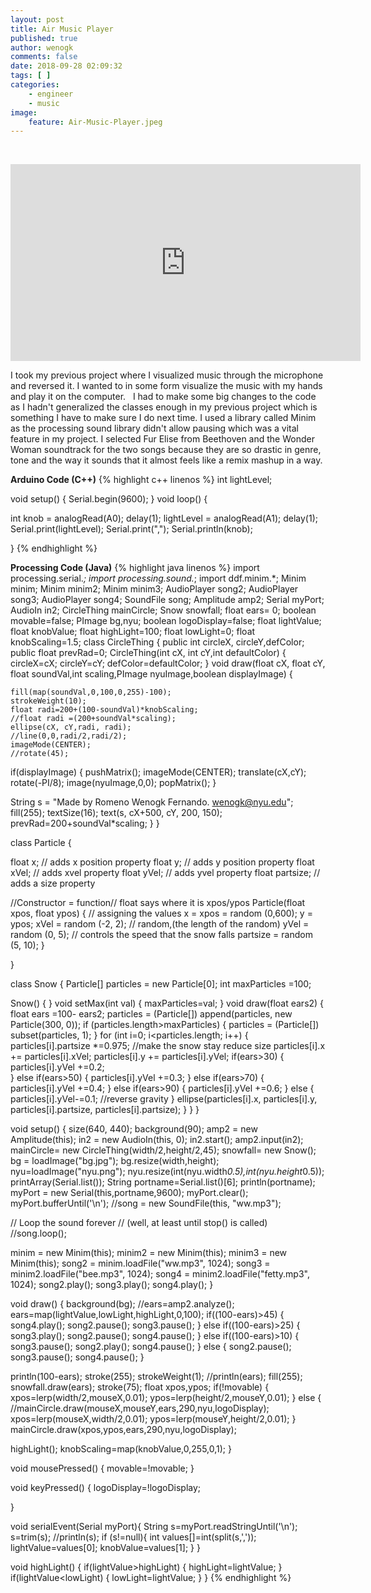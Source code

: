 ```yaml
---
layout: post
title: Air Music Player
published: true
author: wenogk
comments: false
date: 2018-09-28 02:09:32
tags: [ ]
categories:
    - engineer
    - music
image:
    feature: Air-Music-Player.jpeg
---
```

&nbsp;
<iframe width="560" height="315" src="https://www.youtube.com/embed/wM-iwOhMG2k" frameborder="0" allowfullscreen></iframe>

I took my previous project where I visualized music through the microphone and reversed it. I wanted to in some form visualize the music with my hands and play it on the computer. <!--more-->  I had to make some big changes to the code as I hadn't generalized the classes enough in my previous project which is something I have to make sure I do next time. I used a library called Minim as the processing sound library didn't allow pausing which was a vital feature in my project. I selected Fur Elise from Beethoven and the Wonder Woman soundtrack for the two songs because they are so drastic in genre, tone and the way it sounds that it almost feels like a remix mashup in a way.

**Arduino Code (C++)**
{% highlight c++ linenos %}
int lightLevel;

void setup()
{
 Serial.begin(9600);
}
void loop()
{

  int knob = analogRead(A0);
  delay(1);
  lightLevel = analogRead(A1);
  delay(1);
  Serial.print(lightLevel);
  Serial.print(",");
  Serial.println(knob);


}
{% endhighlight %}

**Processing Code (Java)**
{% highlight java linenos %}
import processing.serial.*;
import processing.sound.*;
import ddf.minim.*;
Minim       minim;
Minim       minim2;
Minim       minim3;
AudioPlayer song2;
AudioPlayer song3;
AudioPlayer song4;
SoundFile song;
Amplitude amp2;
Serial myPort;
AudioIn in2;
CircleThing mainCircle;
Snow snowfall;
float ears= 0;
boolean movable=false;
PImage bg,nyu;
boolean logoDisplay=false;
float lightValue;
float knobValue;
float highLight=100;
float lowLight=0;
float knobScaling=1.5;
class CircleThing {
  public int circleX, circleY,defColor;
  public float prevRad=0;
  CircleThing(int cX, int cY,int defaultColor) {
    circleX=cX;
    circleY=cY;
    defColor=defaultColor;
  }
  void draw(float cX, float cY, float soundVal,int scaling,PImage nyuImage,boolean displayImage) {

    fill(map(soundVal,0,100,0,255)-100);
    strokeWeight(10);
    float radi=200+(100-soundVal)*knobScaling;
    //float radi =(200+soundVal*scaling);
    ellipse(cX, cY,radi, radi);
    //line(0,0,radi/2,radi/2);
    imageMode(CENTER);
    //rotate(45);
if(displayImage) {
    pushMatrix();
imageMode(CENTER);
translate(cX,cY);
rotate(-PI/8);
image(nyuImage,0,0);
popMatrix();
}

String s = "Made by Romeno Wenogk Fernando. wenogk@nyu.edu";
fill(255);
textSize(16);
text(s, cX+500, cY, 200, 150);
prevRad=200+soundVal*scaling;
  }
}

class Particle {

  float x;          // adds x position property
  float y;          // adds y position property
  float xVel;       // adds xvel property
  float yVel;       // adds yvel property
  float partsize;   // adds a size property


  //Constructor = function// float says where it is xpos/ypos
  Particle(float xpos, float ypos) {
    // assigning the values
    x = xpos = random (0,600);
    y = ypos;
    xVel = random (-2, 2);   // random,(the length of the random)
    yVel = random (0, 5);    // controls the speed that the snow falls
    partsize = random (5, 10);
  }

}

class Snow {
Particle[] particles = new Particle[0];
int maxParticles =100;

Snow() {
}
void setMax(int val) {
maxParticles=val;
}
void draw(float ears2) {
  float ears =100- ears2;
particles = (Particle[]) append(particles, new Particle(300, 0));
  if (particles.length&gt;maxParticles) {
    particles = (Particle[]) subset(particles, 1);
  }
  for (int i=0; i&lt;particles.length; i++) {
      particles[i].partsize *=0.975;  //make the snow stay reduce size
      particles[i].x += particles[i].xVel;
      particles[i].y += particles[i].yVel;
     if(ears&gt;30) {
      particles[i].yVel +=0.2;   
     } else if(ears&gt;50) {
       particles[i].yVel +=0.3;
     }
     else if(ears&gt;70) {
       particles[i].yVel +=0.4;
     } else if(ears&gt;90) {
       particles[i].yVel +=0.6;
     } else {
       particles[i].yVel-=0.1; //reverse gravity
     }
    ellipse(particles[i].x, particles[i].y, particles[i].partsize, particles[i].partsize);
  }
}
}

void setup() {
  size(640, 440);
  background(90);
  amp2 = new Amplitude(this);
  in2 = new AudioIn(this, 0);
  in2.start();
  amp2.input(in2);  
  mainCircle= new CircleThing(width/2,height/2,45);
  snowfall= new Snow();
  bg = loadImage("bg.jpg");
  bg.resize(width,height);
  nyu=loadImage("nyu.png");
  nyu.resize(int(nyu.width*0.5),int(nyu.height*0.5));
  printArray(Serial.list());
String portname=Serial.list()[6];
println(portname);
myPort = new Serial(this,portname,9600);
myPort.clear();
myPort.bufferUntil('\n');
 //song = new SoundFile(this, "ww.mp3");

  // Loop the sound forever
  // (well, at least until stop() is called)
  //song.loop();

  minim = new Minim(this);
  minim2 = new Minim(this);
  minim3 = new Minim(this);
  song2 = minim.loadFile("ww.mp3", 1024);
  song3 = minim2.loadFile("bee.mp3", 1024);
  song4 = minim2.loadFile("fetty.mp3", 1024);
  song2.play();
  song3.play();
  song4.play();
}      

void draw() {
  background(bg);
  //ears=amp2.analyze();
  ears=map(lightValue,lowLight,highLight,0,100);
  if((100-ears)&gt;45) {
  song4.play();
  song2.pause();
  song3.pause();
  }
  else if((100-ears)&gt;25) {
  song3.play();
  song2.pause();
  song4.pause();
  }  else if((100-ears)&gt;10) {
  song3.pause();
  song2.play();
  song4.pause();
  } else {
  song2.pause();
  song3.pause();
  song4.pause();
  }

  println(100-ears);
   stroke(255);
  strokeWeight(1);
  //println(ears);
  fill(255);
  snowfall.draw(ears);
  stroke(75);
  float xpos,ypos;
  if(!movable) {
    xpos=lerp(width/2,mouseX,0.01);
    ypos=lerp(height/2,mouseY,0.01);
  } else {
  //mainCircle.draw(mouseX,mouseY,ears,290,nyu,logoDisplay);
   xpos=lerp(mouseX,width/2,0.01);
    ypos=lerp(mouseY,height/2,0.01);
  }
  mainCircle.draw(xpos,ypos,ears,290,nyu,logoDisplay);

highLight();
knobScaling=map(knobValue,0,255,0,1);
}

void mousePressed() {
movable=!movable;
}

void keyPressed() {
logoDisplay=!logoDisplay;

}

void serialEvent(Serial myPort){
String s=myPort.readStringUntil('\n');
s=trim(s);
//println(s);
if (s!=null){
int values[]=int(split(s,','));
lightValue=values[0];
knobValue=values[1];
}
}

void highLight() {
if(lightValue&gt;highLight) {
highLight=lightValue;
}
if(lightValue&lt;lowLight) {
lowLight=lightValue;
}
}
{% endhighlight %}
